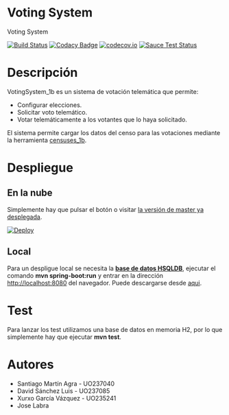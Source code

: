 # Voting System

Voting System

[![Build Status](https://travis-ci.org/Arquisoft/VotingSystem_1b.svg?branch=master)](https://travis-ci.org/Arquisoft/VotingSystem_1b)
[![Codacy Badge](https://api.codacy.com/project/badge/grade/43ec857abe7d4b70a0cc93f6a4cc4364)](https://www.codacy.com/app/jelabra/VotingSystem_1b)
[![codecov.io](https://codecov.io/github/Arquisoft/VotingSystem_1b/coverage.svg?branch=master)](https://codecov.io/github/Arquisoft/VotingSystem_1b?branch=master)
[![Sauce Test Status](https://saucelabs.com/buildstatus/SantiMA10?auth=2a20728ed2c204f2b3b860493620581f)](https://saucelabs.com/u/SantiMA10?auth=2a20728ed2c204f2b3b860493620581f)

# Descripción 
VotingSystem_1b es un sistema de votación telemática que permite:
* Configurar elecciones.
* Solicitar voto telemático.
* Votar telemáticamente a los votantes que lo haya solicitado.

El sistema permite cargar los datos del censo para las votaciones mediante la herramienta [censuses_1b](https://github.com/Arquisoft/censuses_1b).

# Despliegue
## En la nube
Simplemente hay que pulsar el botón o visitar [la versión de master ya desplegada](http://voting-system-1b.herokuapp.com).

[![Deploy](https://www.herokucdn.com/deploy/button.svg)](https://heroku.com/deploy)

## Local
Para un despligue local se necesita la **[base de datos HSQLDB](#URL)**, ejecutar el comando **mvn spring-boot:run** y entrar en la dirección [http://localhost:8080](http://localhost:8080) del navegador.
Puede descargarse desde [aqui](https://drive.google.com/open?id=0B-BDcJOyciIGekhBZDBIX20wZ1E).

# Test
Para lanzar los test utilizamos una base de datos en memoria H2, por lo que simplemente hay que ejecutar **mvn test**.

# Autores

* Santiago Martín Agra - UO237040
* David Sánchez Luis - UO237085
* Xurxo García Vázquez - UO235241
* Jose Labra
